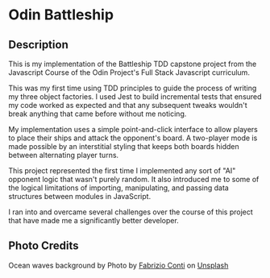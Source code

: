 # Odin Battleship

## Description
This is my implementation of the Battleship TDD capstone project from the Javascript Course of the Odin Project's Full Stack Javascript curriculum.

This was my first time using TDD principles to guide the process of writing my three object factories. I used Jest to build incremental tests that ensured my code worked as expected and that any subsequent tweaks wouldn't break anything that came before without me noticing.

My implementation uses a simple point-and-click interface to allow players to place their ships and attack the opponent's board. A two-player mode is made possible by an interstitial styling that keeps both boards hidden between alternating player turns.

This project represented the first time I implemented any sort of "AI" opponent logic that wasn't purely random. It also introduced me to some of the logical limitations of importing, manipulating, and passing data structures between modules in JavaScript.

I ran into and overcame several challenges over the course of this project that have made me a significantly better developer.

## Photo Credits

Ocean waves background by Photo by <a href="https://unsplash.com/@conti_photos?utm_content=creditCopyText&utm_medium=referral&utm_source=unsplash">Fabrizio Conti</a> on <a href="https://unsplash.com/photos/blue-sea-0A6n1ipnt18?utm_content=creditCopyText&utm_medium=referral&utm_source=unsplash">Unsplash</a>